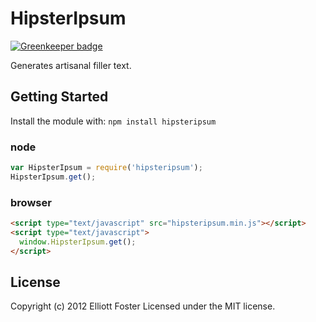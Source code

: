 # HipsterIpsum

[![Greenkeeper badge](https://badges.greenkeeper.io/elliotttf/hipsteripsum.svg)](https://greenkeeper.io/)

Generates artisanal filler text.

## Getting Started
Install the module with: `npm install hipsteripsum`

### node

```javascript
var HipsterIpsum = require('hipsteripsum');
HipsterIpsum.get();
```

### browser

```html
<script type="text/javascript" src="hipsteripsum.min.js"></script>
<script type="text/javascript">
  window.HipsterIpsum.get();
</script>
```

## License
Copyright (c) 2012 Elliott Foster
Licensed under the MIT license.
